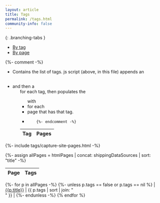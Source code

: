 ```yaml
---
layout: article
title: Tags
permalink: /tags.html
community-info: false
---
```


<script>
$.getJSON( "{{site.baseurl}}/data/tags.json", function( data ) {
  var items = [];
  $.each( data, function( i, item ) {
    $('#tags-table tbody')
      .append('<tr><td>' + i + '</td><td></td></tr>');

    $.each(item, function(i, item) {
      $('#tags-table tbody td:last')
        .append( '<a href="' + item.url + '">' + item.title + '</a><br />' );
    });
  });

});
</script>

<div class="branching-container">

{: .branching-tabs }
  * [By tag](#by-tag-tab)
  * [By page](#by-page-tab)

<div id="by-tag-tab">

{%- comment -%}
*   Contains the list of tags. js script (above, in this file) appends an <h2>
*   and then a <ul> for each tag, then populates the <ul> with <li> for each
*   page that has that tag.
*         {%- endcomment -%}
<div id="tags-container">

<table id="tags-table">
  <thead> <tr> <th>Tag</th> <th>Pages</th> </tr> </thead>
  <tbody> </tbody>
</table>
</div>

</div>

<div id="by-page-tab">

{%- include tags/capture-site-pages.html -%}

{%- assign allPages = htmlPages | concat: shippingDataSources | sort: "title" -%}

| Page | Tags |
|---|---|
{%- for p in allPages -%}
{%- unless p.tags == false or p.tags == nil %}
| [{{p.title}}]({{p.url}}) | {{ p.tags | sort | join: "<br />" }} |
{%- endunless -%}
{% endfor %}

</div>

</div>